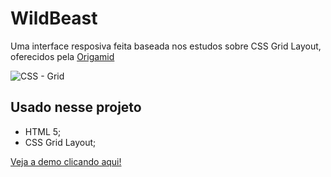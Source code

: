 # WildBeast

Uma interface resposiva feita baseada nos estudos sobre CSS Grid Layout, oferecidos pela [Origamid](https://www.origamid.com/)

![CSS - Grid](https://github.com/lemorylucas/WildBeast/blob/master/img/CSSGRID.gif)

## Usado nesse projeto

- HTML 5;
- CSS Grid Layout;


[Veja a demo clicando aqui!](https://wildbeastbylyz.netlify.app/)
